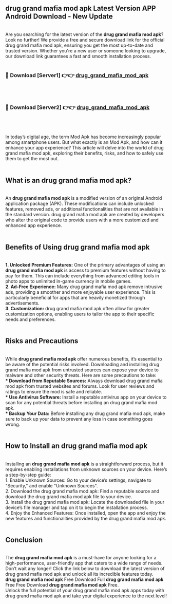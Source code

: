 ## drug grand mafia mod apk Latest Version APP Android Download - New Update
<br>
Are you searching for the latest version of the <strong>drug grand mafia mod apk</strong>? Look no further! We provide a free and secure download link for the official drug grand mafia mod apk, ensuring you get the most up-to-date and trusted version. Whether you're a new user or someone looking to upgrade, our download link guarantees a fast and smooth installation process.
<br>
<br>
<h3>🔴 Download [Server1] 👉👉 <a href="https://modyolo.store/drug+grand+mafia+mod+apk">drug_grand_mafia_mod_apk</a></h3><br>
<br>
<h3>🔴 Download [Server2] 👉👉 <a href="https://modyolo.store/drug+grand+mafia+mod+apk">drug_grand_mafia_mod_apk</a></h3><br>
<br>
<br>
In today’s digital age, the term Mod Apk has become increasingly popular among smartphone users. But what exactly is an Mod Apk, and how can it enhance your app experience? This article will delve into the world of drug grand mafia mod apk, exploring their benefits, risks, and how to safely use them to get the most out.
<br>
<br>
<h2>What is an drug grand mafia mod apk?</h2>
<br>
An <strong>drug grand mafia mod apk</strong> is a modified version of an original Android application package (APK). These modifications can include unlocked features, removed ads, or additional functionalities that are not available in the standard version. drug grand mafia mod apk are created by developers who alter the original code to provide users with a more customized and enhanced app experience.
<br>
<br>
<h2>Benefits of Using drug grand mafia mod apk</h2>
<br>
<strong> 1. Unlocked Premium Features:</strong> One of the primary advantages of using an <strong>drug grand mafia mod apk</strong> is access to premium features without having to pay for them. This can include everything from advanced editing tools in photo apps to unlimited in-game currency in mobile games.
<br>
<strong> 2. Ad-Free Experience:</strong> Many drug grand mafia mod apk remove intrusive ads, providing a smoother and more enjoyable user experience. This is particularly beneficial for apps that are heavily monetized through advertisements.
<br>
<strong> 3. Customization:</strong> drug grand mafia mod apk often allow for greater customization options, enabling users to tailor the app to their specific needs and preferences.
<br>
<br>
<h2>Risks and Precautions</h2>
<br>
While <strong>drug grand mafia mod apk</strong> offer numerous benefits, it’s essential to be aware of the potential risks involved. Downloading and installing drug grand mafia mod apk from untrusted sources can expose your device to malware and other security threats. Here are some precautions to take:
<br>
<strong> * Download from Reputable Sources:</strong> Always download drug grand mafia mod apk from trusted websites and forums. Look for user reviews and ratings to ensure the mod is safe and reliable.
<br>
<strong> * Use Antivirus Software:</strong> Install a reputable antivirus app on your device to scan for any potential threats before installing an drug grand mafia mod apk.
<br>
<strong> * Backup Your Data:</strong> Before installing any drug grand mafia mod apk, make sure to back up your data to prevent any loss in case something goes wrong.
<br>
<br>
<h2>How to Install an drug grand mafia mod apk</h2>
<br>
Installing an <strong>drug grand mafia mod apk</strong> is a straightforward process, but it requires enabling installations from unknown sources on your device. Here’s a step-by-step guide:
<br>
 1. Enable Unknown Sources: Go to your device’s settings, navigate to "Security," and enable "Unknown Sources".
<br>
 2. Download the drug grand mafia mod apk: Find a reputable source and download the drug grand mafia mod apk file to your device.
<br>
 3. Install the drug grand mafia mod apk: Locate the downloaded file in your device’s file manager and tap on it to begin the installation process.
<br>
 4. Enjoy the Enhanced Features: Once installed, open the app and enjoy the new features and functionalities provided by the drug grand mafia mod apk.
<br>
<br>
<h2><strong>Conclusion</strong></h2>
<br>
The <strong>drug grand mafia mod apk</strong> is a must-have for anyone looking for a high-performance, user-friendly app that caters to a wide range of needs. Don’t wait any longer! Click the link below to download the latest version of drug grand mafia mod apk and unlock all its incredible features today.
<br>
<strong>drug grand mafia mod apk</strong> Free Download Full <strong>drug grand mafia mod apk</strong> Free Free Download <strong>drug grand mafia mod apk</strong> Free.
<br>
Unlock the full potential of your drug grand mafia mod apk apps today with drug grand mafia mod apk and take your digital experience to the next level!